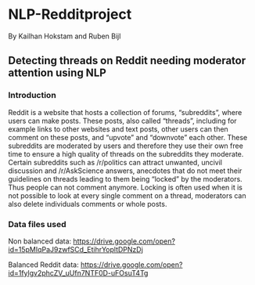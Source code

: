 # NLP-Redditproject
By Kailhan Hokstam and Ruben Bijl
## Detecting threads on Reddit needing moderator attention using NLP

### Introduction 
Reddit is a website that hosts a collection of forums, “subreddits”, where users can make posts. These posts, also called “threads”, including for example links to other websites and text posts, other users can then comment on these posts, and “upvote” and “downvote” each other. These subreddits are moderated by users and therefore they use their own free time to ensure a high quality of threads on the subreddits they moderate. Certain subreddits such as /r/politics can attract unwanted, uncivil discussion and /r/AskScience answers, anecdotes that do not meet their guidelines on threads leading to them being “locked” by the moderators. Thus people can not comment anymore. Locking is often used when it is not possible to look at every single comment on a thread, moderators can also delete individuals comments or whole posts.

### Data files used

Non balanced data: https://drive.google.com/open?id=15pMIqPaJ9zwfSCd_EtihrYopltDPNzDj

Balanced Reddit data: https://drive.google.com/open?id=1fylgv2phcZV_uUfn7NTF0D-uFOsuT4Tg
